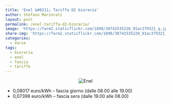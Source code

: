 ```yaml
---
title: 'Enel &#8211; Tariffa D2 bioraria'
author: Stefano Marzorati
layout: post
permalink: /enel-tariffa-d2-bioraria/
image: 'https://farm2.staticflickr.com/1898/30742535228_91ac379321_q.jpg'
share-img: 'https://farm2.staticflickr.com/1898/30742535228_91ac379321_q.jpg'
categories:
  - Varie
tags:
  - bioraria
  - enel
  - fascia
  - tariffe
---
```

<center><img src="https://farm2.staticflickr.com/1898/30742535228_63bfd70a1d_o.png" alt="Enel"></center>   

- 0,08017 euro/kWh &#8211; fascia giorno (dalle 08.00 alle 19.00)   
- 0,07398 euro/kWh &#8211; fascia sera (dalle 19.00 alle 08.00)